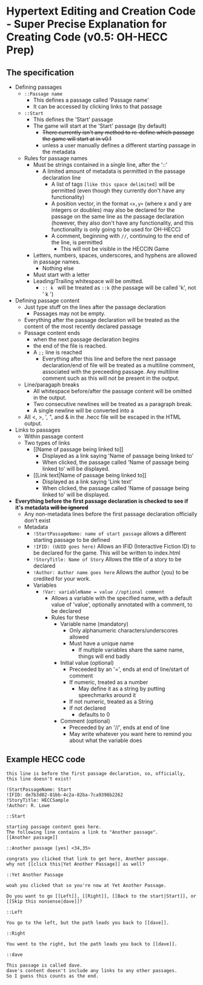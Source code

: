 # Hypertext Editing and Creation Code - Super Precise Explanation for Creating Code (v0.5: OH-HECC Prep)

## The specification
* Defining passages
    * `::Passage name`
        * This defines a passage called 'Passage name'
        * It can be accessed by clicking links to that passage
    * `::Start`
        * This defines the 'Start' passage
        * The game will start at the 'Start' passage (by default)
            * ~~There currently isn't any method to re-define which passage the game will start at in v0.1~~
            * unless a user manually defines a different starting passage in the metadata
    * Rules for passage names
        * Must be strings contained in a single line, after the '::'
            * A limited amount of metadata is permitted in the passage declaration line
                * A list of tags `[like this space delimited]` will be permitted (even though they currently don't have any functionality)
                * A position vector, in the format `<x,y>` (where x and y are integers or doubles) may also be declared for the passage on the same line as the passage declaration (however, they also don't have any functionality, and this functionality is only going to be used for OH-HECC) 
                * A comment, beginning with `//`, continuing to the end of the line, is permitted
                    * This will not be visible in the HECCIN Game
        * Letters, numbers, spaces, underscores, and hyphens are allowed in passage names.
            * Nothing else
        * Must start with a letter
        * Leading/Trailing whitespace will be omitted.
            * `:: k ` will be treated as `::k` (the passage will be called 'k', not ' k ')
* Defining passage content
    * Just type stuff on the lines after the passage declaration
        * Passages may not be empty.
    * Everything after the passage declaration will be treated as the content of the most recently declared passage
    * Passage content ends
        * when the next passage declaration begins
        * the end of the file is reached.
        * A `;;` line is reached
            * Everything after this line and before the next passage declaration/end of file
             will be treated as a multiline comment, associated with the preceeding passage.
             Any multiline comment such as this will not be present in the output. 
    * Line/paragaph breaks
        * All whitespace before/after the passage content will be omitted in the output.
        * Two consecutive newlines will be treated as a paragraph break.
        * A single newline will be converted into a <br>
    * All <, >, ', ", and & in the .hecc file will be escaped in the HTML output.
* Links to passages
    * Within passage content
    * Two types of links
        * [[Name of passage being linked to]]
            * Displayed as a link saying 'Name of passage being linked to'
            * When clicked, the passage called 'Name of passage being linked to' will be displayed.
        * [[Link text|Name of passage being linked to]]
            * Displayed as a link saying 'Link text'
            * When clicked, the passage called 'Name of passage being linked to' will be displayed.
* **Everything before the first passage declaration is checked to see if it's metadata ~~will be ignored~~**
    * Any non-metadata lines before the first passage declaration officially don't exist
    * Metadata
        * `!StartPassageName: name of start passage` allows a different starting passage to be defined
        * `!IFID: (UUID goes here)` Allows an IFID (Interactive Fiction ID) to be declared for the game. This will be written to index.html
        * `!StoryTitle: Name of Story` Allows the title of a story to be declared
        * `!Author: Author name goes here` Allows the author (you) to be credited for your work.
        * Variables
            * `!Var: variableName = value //optional comment`
                * Allows a variable with the specified name, with a default value of 'value',
                optionally annotated with a comment, to be declared
                * Rules for these
                    * Variable name (mandatory)
                        * Only alphanumeric characters/underscores allowed
                        * Must have a unique name
                            * If multiple variables share the same name, things will end badly
                    * Initial value (optional)
                        * Preceeded by an '=', ends at end of line/start of comment
                        * If numeric, treated as a number
                            * May define it as a string by putting speechmarks around it
                        * If not numeric, treated as a String
                        * If not declared
                            * defaults to 0
                    * Comment (optional)
                        * Preceeded by an '//', ends at end of line
                        * May write whatever you want here to remind you about what the variable does


## Example HECC code
```
this line is before the first passage declaration, so, officially, this line doesn't exist! 

!StartPassageName: Start
!IFID: de7b3d02-81bb-4c2a-82ba-7ca9398b2262
!StoryTitle: HECCSample
!Author: R. Lowe

::Start

starting passage content goes here.
The following line contains a link to "Another passage".
[[Another passage]]

::Another passage [yes] <34,35>

congrats you clicked that link to get here, Another passage.
why not [[click this|Yet Another Passage]] as well?

::Yet Another Passage

woah you clicked that so you're now at Yet Another Passage.

Do you want to go [[Left]], [[Right]], [[Back to the start|Start]], or [[Skip this nonsense|dave]]?

::Left

You go to the left, but the path leads you back to [[dave]].

::Right

You went to the right, but the path leads you back to [[dave]].

::dave

This passage is called dave.
dave's content doesn't include any links to any other passages.
So I guess this counts as the end.
```